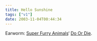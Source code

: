 ```yaml
---
title: Hello Sunshine
tags: ["v1"]
date: 2003-11-04T00:44:34
---
```


Earworm: [Super Furry Animals][1]&#8216; [Do Or Die][2].

[1]: http://www.superfurry.com/ "Official SFA site"
[2]: http://www.superfurry.org/info.php?q=doordie&t=lyrics "Super Furry Animals: Do Or Die (lyrics)"
